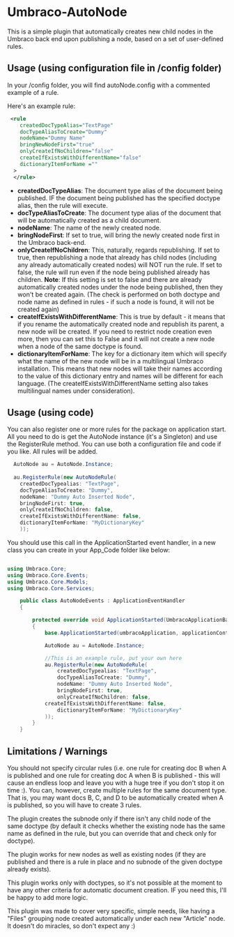 # Umbraco-AutoNode
This is a simple plugin that automatically creates new child nodes in the Umbraco back end upon publishing a node, based on a set of user-defined rules.

## Usage (using configuration file in /config folder)
In your /config folder, you will find autoNode.config with a commented example of a rule.

Here's an example rule:

```xml
 <rule 
    createdDocTypeAlias="TextPage" 
    docTypeAliasToCreate="Dummy" 
    nodeName="Dummy Name" 
    bringNewNodeFirst="true" 
    onlyCreateIfNoChildren="false" 
    createIfExistsWithDifferentName="false" 
    dictionaryItemForName =""
  >
  </rule>
 ```

* **createdDocTypeAlias**: The document type alias of the document being published. IF the document being published has the specified doctype alias, then the rule will execute.
* **docTypeAliasToCreate**: The document type alias of the document that will be automatically created as a child document.
* **nodeName**: The name of the newly created node.
* **bringNodeFirst**: If set to true, will bring the newly created node first in the Umbraco back-end.
* **onlyCreateIfNoChildren**: This, naturally, regards republishing. If set to true, then republishing a node that already has child nodes (including any already automatically created nodes) will NOT run the rule. If set to false, the rule will run even if the node being published already has children. **Note**: If this setting is set to false and there are already automatically created nodes under the node being published, then they won't be created again. (The check is performed on both doctype and node name as defined in rules - if such a node is found, it will not be created again)
* **createIfExistsWithDifferentName**: This is true by default - it means that if you rename the automatically created node and republish its parent, a new node will be created. If you need to restrict node creation even more, then you can set this to False and it will not create a new node when a node of the same doctype is found.
* **dictionaryItemForName**: The key for a dictionary item which will specify what the name of the new node will be in a multilingual Umbraco installation. This means that new nodes will take their names according to the value of this dictionary entry and names will be different for each language. (The createIfExistsWithDifferentName setting also takes multilingual names under consideration).

## Usage (using code)
You can also register one or more rules for the package on application start. 
All you need to do is get the AutoNode instance (it's a Singleton) and use the RegisterRule method. 
You can use both a configuration file and code if you like. All rules will be added.

```csharp
  AutoNode au = AutoNode.Instance;
  
  au.RegisterRule(new AutoNodeRule(
    createdDocTypealias: "TextPage",
    docTypeAliasToCreate: "Dummy",
    nodeName: "Dummy Auto Inserted Node",
    bringNodeFirst: true,
    onlyCreateIfNoChildren: false,
    createIfExistsWithDifferentName: false,
    dictionaryItemForName: "MyDictionaryKey"
    ));
```

You should use this call in the ApplicationStarted event handler,
in a new class you can create in your App_Code folder like below:

```csharp

using Umbraco.Core;
using Umbraco.Core.Events;
using Umbraco.Core.Models;
using Umbraco.Core.Services;

    public class AutoNodeEvents : ApplicationEventHandler
    {

        protected override void ApplicationStarted(UmbracoApplicationBase umbracoApplication, ApplicationContext applicationContext)
        {
            base.ApplicationStarted(umbracoApplication, applicationContext);

            AutoNode au = AutoNode.Instance;

			//This is an example rule, put your own here
 			au.RegisterRule(new AutoNodeRule(
    			createdDocTypealias: "TextPage",
    			docTypeAliasToCreate: "Dummy",
    			nodeName: "Dummy Auto Inserted Node",
    			bringNodeFirst: true,
    			onlyCreateIfNoChildren: false,
			createIfExistsWithDifferentName: false,
    			dictionaryItemForName: "MyDictionaryKey"
			));
        }
    }
```

## Limitations / Warnings
You should not specify circular rules (i.e. one rule for creating doc B when A is published and one rule for creating doc A when B is published - this will cause an endless loop and leave you with a huge tree if you don't stop it on time :). You can, however, create multiple rules for the same document type. That is, you may want docs B, C, and D to be automatically created when A is published, so you will have to create 3 rules. 

The plugin creates the subnode only if there isn't any child node of the same doctype (by default it checks whether the existing node has the same name as defined in the rule, but you can override that and check only for doctype). 

The plugin works for new nodes as well as existing nodes (if they are published and there is a rule in place and no subnode of the given doctype already exists).

This plugin works only with doctypes, so it's not possible at the moment to have any other criteria for automatic document creation. IF you need this, I'll be happy to add more logic.

This plugin was made to cover very specific, simple needs, like having a "Files" grouping node created automatically under each new "Article" node. It doesn't do miracles, so don't expect any :)


